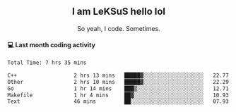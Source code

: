 <h2 align="center">I am LeKSuS hello lol</h2>
<p align="center">So yeah, I code. Sometimes.</p>

#### :computer: Last month coding activity
<!--START_SECTION:waka-->

```txt
Total Time: 7 hrs 35 mins

C++                  2 hrs 13 mins   █████▓░░░░░░░░░░░░░░░░░░░   22.77 %
Other                2 hrs 10 mins   █████▓░░░░░░░░░░░░░░░░░░░   22.29 %
Go                   1 hr 14 mins    ███▒░░░░░░░░░░░░░░░░░░░░░   12.71 %
Makefile             1 hr 4 mins     ██▓░░░░░░░░░░░░░░░░░░░░░░   10.93 %
Text                 46 mins         ██░░░░░░░░░░░░░░░░░░░░░░░   07.93 %
```

<!--END_SECTION:waka-->
